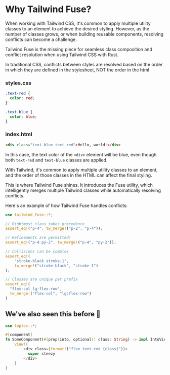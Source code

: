 # Why Tailwind Fuse?

When working with Tailwind CSS, it's common to apply multiple utility classes to an element to achieve the desired styling. However, as the number of classes grows, or when building reusable components, resolving conflicts can become a challenge. 

Tailwind Fuse is the missing piece for seamless class composition and conflict resolution when using Tailwind CSS with Rust.

In traditional CSS, conflicts between styles are resolved based on the order in which they are defined in the stylesheet, NOT the order in the html

### styles.css
```css
.text-red {
  color: red;
}

.text-blue {
  color: blue;
}
```

### index.html
```html
<div class="text-blue text-red">Hello, world!</div>
```

In this case, the text color of the `<div>` element will be blue, even though both `text-red` and `text-blue` classes are applied.

With Tailwind, it's common to apply multiple utility classes to an element, and the order of those classes in the HTML can affect the final styling.

This is where Tailwind Fuse shines. It introduces the Fuse utility, which intelligently merges multiple Tailwind classes while automatically resolving conflicts. 

Here's an example of how Tailwind Fuse handles conflicts:

```rust
use tailwind_fuse::*;

// Rightmost class takes precedence
assert_eq!("p-4", tw_merge!("p-2", "p-4"));

// Refinements are permitted!
assert_eq!("p-4 py-2", tw_merge!("p-4", "py-2"));

// Collisions can be complex
assert_eq!(
    "stroke-black stroke-1",
    tw_merge!("stroke-black", "stroke-1")
);

// Classes are unique per prefix
assert_eq!(
  "flex-col lg:flex-row",
  tw_merge!("flex-col", "lg:flex-row")
)

```

## We've also seen this before 🤮

```rust
use leptos::*;

#[component]
fn SomeComponent(#[prop(into, optional)] class: String) -> impl IntoView {
    view!{
        <div class={format!("flex text-red {class}")}>
          super steezy
        </div>
    }
}
```
